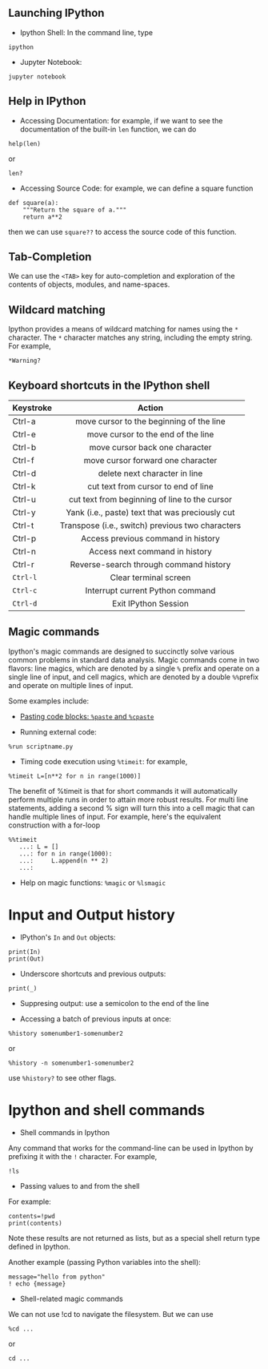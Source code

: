 ## Launching IPython 

- Ipython Shell: In the command line, type 
```
ipython 
```
- Jupyter Notebook: 

```
jupyter notebook
```

## Help in IPython 

- Accessing Documentation: for example, if we want to see the documentation of the built-in ```len``` function, we can do

```
help(len)
```
or 

```
len?
```

- Accessing Source Code: for example, we can define a square function 

```
def square(a):
    """Return the square of a."""
    return a**2
```

then  we can use ```square??``` to access the source code of this function. 

## Tab-Completion

We can use the ```<TAB>``` key for auto-completion and exploration of the contents of objects, modules, and name-spaces. 

## Wildcard matching

Ipython provides a means of wildcard matching for names using the ```*``` character. The ```*``` character matches any string, including the empty string. For example, 

```
*Warning?
```


## Keyboard shortcuts in the IPython shell

| Keystroke     | Action        | 
| ------------- |:-------------:| 
| Ctrl-a        | move cursor to the beginning of the line  | 
| Ctrl-e        | move cursor to the end of the line    |  
| Ctrl-b        | move cursor back one character   |  
| Ctrl-f        | move cursor forward one character |
| Ctrl-d         | delete next character in line |
| Ctrl-k   | cut text from cursor to end of line |
| Ctrl-u   | cut text from beginning of line to the cursor |
| Ctrl-y   | Yank (i.e., paste) text that was preciously cut|
| Ctrl-t   | Transpose (i.e., switch) previous two characters |
| Ctrl-p   | Access previous command in history  |
| Ctrl-n   | Access next command in history      |
| Ctrl-r   | Reverse-search through command history |
| ```Ctrl-l```   | Clear terminal screen   |
| ```Ctrl-c```   | Interrupt current Python command |
| ```Ctrl-d```   | Exit IPython Session            |


## Magic commands 

Ipython's magic commands are designed to succinctly solve various common problems in standard data analysis. Magic commands come in two flavors: line magics, which are denoted by a single ```%``` prefix and operate on a single line of input, and cell magics, which are denoted by a double ```%%```prefix and operate on multiple lines of input. 

Some examples include: 

- [Pasting code blocks: ```%paste``` and ```%cpaste```](https://jakevdp.github.io/PythonDataScienceHandbook/01.03-magic-commands.html)

- Running external code: 

```
%run scriptname.py
```

- Timing code execution using ```%timeit```: for example, 

```
%timeit L=[n**2 for n in range(1000)]
```

The benefit of %timeit is that for short commands it will automatically perform multiple runs in order to attain more robust results. For multi line statements, adding a second % sign will turn this into a cell magic that can handle multiple lines of input. For example, here's the equivalent construction with a for-loop

```
%%timeit
   ...: L = []
   ...: for n in range(1000):
   ...:     L.append(n ** 2)
   ...: 
```


- Help on magic functions: ```%magic``` or ```%lsmagic```


# Input and Output history

- IPython's ```In``` and ```Out``` objects:  

```
print(In)
print(Out)
```

- Underscore shortcuts and previous outputs:  
 
```
print(_)
```

- Suppresing output: use a semicolon to the end of the line


- Accessing a batch of previous inputs at once:

```
%history somenumber1-somenumber2
```
or 

```
%history -n somenumber1-somenumber2
```

use ```%history?``` to see other flags. 


# Ipython and shell commands

- Shell commands in Ipython

Any command that works for the command-line can be used in Ipython by prefixing it with the ```!``` character. For example, 
```
!ls
```

-  Passing values to and from the shell

For example:
```
contents=!pwd
print(contents)
```

Note these results are not returned as lists, but as a special shell return type defined in Ipython. 


Another example (passing Python variables into the shell):

```
message="hello from python"
! echo {message}

```

- Shell-related magic commands

We can not use !cd to navigate the filesystem. But we can use 

```
%cd ...
```
or 

```
cd ...
```








